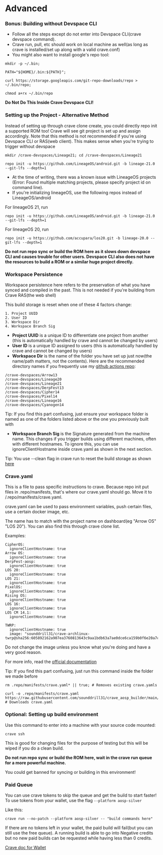 # Advanced

### Bonus: Building without Devspace CLI

- Follow all the steps except do not enter into Devspace CLI(crave
  devspace command).
- Crave run, pull, etc should work on local machine as well(as long as
  crave is installed/set up along with a valid crave.conf)
- You might also want to install google's repo tool:

```
mkdir -p ~/.bin;
```
```
PATH="${HOME}/.bin:${PATH}";
```
```
curl https://storage.googleapis.com/git-repo-downloads/repo > ~/.bin/repo;
```
```
chmod a+rx ~/.bin/repo
```
**Do Not Do This Inside Crave Devspace CLI!**


### Setting up the Project - Alternative Method

Instead of setting up through crave clone create, you could directly repo init a supported ROM too! Crave will see git project is set up and assign accordingly. Note that this method is not recommended if you're using Devspace CLI or RAS(web client). This makes sense when you're trying to trigger without devspace

```
mkdir /crave-devspaces/Lineage21; cd /crave-devspaces/Lineage21
```

```
repo init -u https://github.com/LineageOS/android.git -b lineage-21.0 --git-lfs --depth=1
```

- At the time of writing, there was a known issue with LineageOS
  projects (Error: Found multiple matching projects, please specify
  project id on command line).
- If you're initializing lineageOS, use the following repos instead of
  LineageOS/android

For lineageOS 21, run

```
repo init -u https://github.com/LineageOS/android.git -b lineage-21.0 --git-lfs --depth=1
```

For lineageOS 20, run

```
repo init -u https://github.com/accupara/los20.git -b lineage-20.0 --git-lfs --depth=1
```

**Do not run repo sync or build the ROM here as it slows down devspace
CLI and causes trouble for other users. Devspace CLI also does not have
the resources to build a ROM or a similar huge project directly.**

### Workspace Persistence

Workspace persistence here refers to the preservation of what you have
synced and compiled in the past. This is not needed if you're building from Crave RAS(the web shell)

This build storage is reset when one of these 4 factors change:

```
1. Project UUID
2. User ID  
3. Workspace Dir 
4. Workspace Branch Sig 
```

- **Project UUID** is a unique ID to differentiate one project from
  another (this is automatically handled by crave and cannot be changed
  by users)
- **User ID** is a unique ID assigned to users (this is automatically
  handled by crave and cannot be changed by users)
- **Workspace Dir** is the name of the folder you have set up just
  now(the name/path matters, not the contents). Here are the recommended
  directory names if you frequently use my [github actions
  repo](https://github.com/sounddrill31/crave_aosp_builder):

```
/crave-devspaces/Arrow13
/crave-devspaces/Lineage20
/crave-devspaces/Lineage21 
/crave-devspaces/DerpFest13 
/crave-devspaces/Cipher14 
/crave-devspaces/Pixel14
/crave-devspaces/Lineage16
/crave-devspaces/Cyanogen14
```

Tip: If you find this part confusing, just ensure your workspace folder
is named as one of the folders listed above or the one you previously
built with

- **Workspace Branch Sig** is the Signature generated from the machine
  name. This changes if you trigger builds using different machines,
  often with different hostnames. To ignore this, you can use
  ignoreClientHostname inside crave.yaml as shown in the next section.

Tip: You use --clean flag in crave run to reset the build storage as
shown
[here](./Crave_Devspace#how-to-build-using-crave-run-command)

### Crave.yaml

This is a file to pass specific instructions to crave. Because repo init
put files in .repo/manifests, that's where our crave.yaml should go.
Move it to <Workspace Dir>/.repo/manifests/crave.yaml.

crave.yaml can be used to pass environment variables, push certain
files, use a certain docker image, etc.

The name has to match with the project name on dashboard(eg "Arrow OS"
"LOS 20"). You can also find this through crave clone list.

Examples:

```
CipherOS:
  ignoreClientHostname: true 
Arrow OS:
  ignoreClientHostname: true 
DerpFest-aosp:
  ignoreClientHostname: true 
LOS 20:
  ignoreClientHostname: true 
LOS 21:
  ignoreClientHostname: true
PixelOS:
  ignoreClientHostname: true
Rising OS:
  ignoreClientHostname: true
LOS 16:
  ignoreClientHostname: true
LOS CM 14.1:
  ignoreClientHostname: true  
```

```
TWRP:
  ignoreClientHostname: true
  image: "sounddrill31/crave-archlinux-twrp@sha256:605892162a907ea3760813643c9aa1bdb63a7ae0dce6ca159b0f6e20a7c0815b"
```

Do not change the image unless you know what you're doing and have a very good reason. 

For more info, read the [official
documentation](https://foss.crave.io/docs/crave-usage/#location-of-the-craveyaml-file)

Tip: If you find this part confusing, just run this command inside the
folder we made before

```
rm .repo/manifests/crave.yaml* || true; # Removes existing crave.yamls

curl -o .repo/manifests/crave.yaml https://raw.githubusercontent.com/sounddrill31/crave_aosp_builder/main/configs/crave/crave.yaml.aosp # Downloads crave.yaml
```

### Optional: Setting up build environment

Use this command to enter into a machine with your source code mounted:

```
crave ssh
```

This is good for changing files for the purpose of testing but this will
be wiped if you do a clean build.

**Do not run repo sync or build the ROM here, wait in the crave run
queue for a more powerful machine.**

You could get banned for syncing or building in this environment!

### Paid Queue
You can use crave tokens to skip the queue and get the build to start faster! To use tokens from your wallet, use the flag `--platform aosp-silver`

Like this:
```
crave run --no-patch --platform aosp-silver -- "build commands here"
```

If there are no tokens left in your wallet, the paid build will fail(but you can still use the free queue). A running build is able to go into Negative credits but no new paid builds can be requested while having less than 0 credits.

[Crave doc for Wallet](https://foss.crave.io/docs/wallets)
